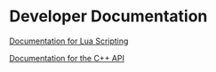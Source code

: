 # Developer Documentation

[Documentation for Lua Scripting](./dev_luaapi.md)

[Documentation for the C++ API](./dev_texrplib.md)

